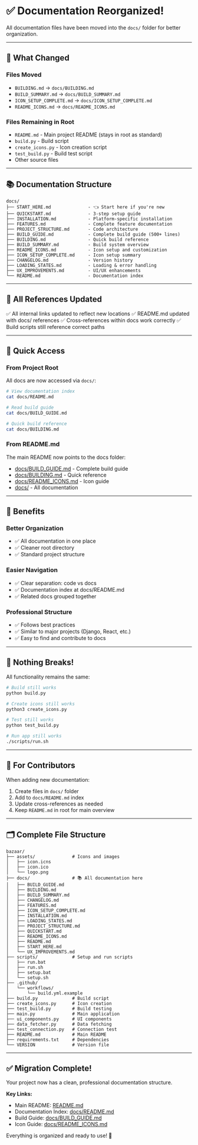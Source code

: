 # ✅ Documentation Reorganized!

All documentation files have been moved into the `docs/` folder for better organization.

---

## 📂 What Changed

### Files Moved
- `BUILDING.md` → `docs/BUILDING.md`
- `BUILD_SUMMARY.md` → `docs/BUILD_SUMMARY.md`
- `ICON_SETUP_COMPLETE.md` → `docs/ICON_SETUP_COMPLETE.md`
- `README_ICONS.md` → `docs/README_ICONS.md`

### Files Remaining in Root
- `README.md` - Main project README (stays in root as standard)
- `build.py` - Build script
- `create_icons.py` - Icon creation script
- `test_build.py` - Build test script
- Other source files

---

## 📚 Documentation Structure

```
docs/
├── START_HERE.md              - 👈 Start here if you're new
├── QUICKSTART.md              - 3-step setup guide
├── INSTALLATION.md            - Platform-specific installation
├── FEATURES.md                - Complete feature documentation
├── PROJECT_STRUCTURE.md       - Code architecture
├── BUILD_GUIDE.md             - Complete build guide (500+ lines)
├── BUILDING.md                - Quick build reference
├── BUILD_SUMMARY.md           - Build system overview
├── README_ICONS.md            - Icon setup and customization
├── ICON_SETUP_COMPLETE.md     - Icon setup summary
├── CHANGELOG.md               - Version history
├── LOADING_STATES.md          - Loading & error handling
├── UX_IMPROVEMENTS.md         - UI/UX enhancements
└── README.md                  - Documentation index
```

---

## 🔗 All References Updated

✅ All internal links updated to reflect new locations
✅ README.md updated with docs/ references
✅ Cross-references within docs work correctly
✅ Build scripts still reference correct paths

---

## 📖 Quick Access

### From Project Root
All docs are now accessed via `docs/`:

```bash
# View documentation index
cat docs/README.md

# Read build guide
cat docs/BUILD_GUIDE.md

# Quick build reference
cat docs/BUILDING.md
```

### From README.md
The main README now points to the docs folder:

- [docs/BUILD_GUIDE.md](docs/BUILD_GUIDE.md) - Complete build guide
- [docs/BUILDING.md](docs/BUILDING.md) - Quick reference
- [docs/README_ICONS.md](docs/README_ICONS.md) - Icon guide
- [docs/](docs/) - All documentation

---

## 🎯 Benefits

### Better Organization
- ✅ All documentation in one place
- ✅ Cleaner root directory
- ✅ Standard project structure

### Easier Navigation
- ✅ Clear separation: code vs docs
- ✅ Documentation index at docs/README.md
- ✅ Related docs grouped together

### Professional Structure
- ✅ Follows best practices
- ✅ Similar to major projects (Django, React, etc.)
- ✅ Easy to find and contribute to docs

---

## 🚀 Nothing Breaks!

All functionality remains the same:

```bash
# Build still works
python build.py

# Create icons still works
python3 create_icons.py

# Test still works
python test_build.py

# Run app still works
./scripts/run.sh
```

---

## 📝 For Contributors

When adding new documentation:
1. Create files in `docs/` folder
2. Add to `docs/README.md` index
3. Update cross-references as needed
4. Keep `README.md` in root for main overview

---

## 🗂️ Complete File Structure

```
bazaar/
├── assets/              # Icons and images
│   ├── icon.icns
│   ├── icon.ico
│   └── logo.png
├── docs/                # 📚 All documentation here
│   ├── BUILD_GUIDE.md
│   ├── BUILDING.md
│   ├── BUILD_SUMMARY.md
│   ├── CHANGELOG.md
│   ├── FEATURES.md
│   ├── ICON_SETUP_COMPLETE.md
│   ├── INSTALLATION.md
│   ├── LOADING_STATES.md
│   ├── PROJECT_STRUCTURE.md
│   ├── QUICKSTART.md
│   ├── README_ICONS.md
│   ├── README.md
│   ├── START_HERE.md
│   └── UX_IMPROVEMENTS.md
├── scripts/             # Setup and run scripts
│   ├── run.bat
│   ├── run.sh
│   ├── setup.bat
│   └── setup.sh
├── .github/
│   └── workflows/
│       └── build.yml.example
├── build.py             # Build script
├── create_icons.py      # Icon creation
├── test_build.py        # Build testing
├── main.py              # Main application
├── ui_components.py     # UI components
├── data_fetcher.py      # Data fetching
├── test_connection.py   # Connection test
├── README.md            # Main README
├── requirements.txt     # Dependencies
└── VERSION              # Version file
```

---

## ✅ Migration Complete!

Your project now has a clean, professional documentation structure.

**Key Links:**
- Main README: [README.md](README.md)
- Documentation Index: [docs/README.md](docs/README.md)
- Build Guide: [docs/BUILD_GUIDE.md](docs/BUILD_GUIDE.md)
- Icon Guide: [docs/README_ICONS.md](docs/README_ICONS.md)

Everything is organized and ready to use! 🎉

